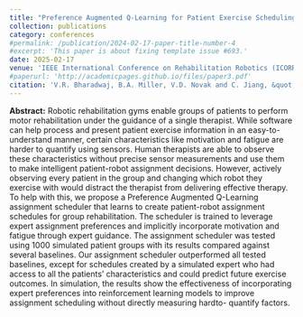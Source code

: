 ```yaml
---
title: "Preference Augmented Q-Learning for Patient Exercise Scheduling in a Robotic Rehabilitation Gym"
collection: publications
category: conferences
#permalink: /publication/2024-02-17-paper-title-number-4
#excerpt: 'This paper is about fixing template issue #693.'
date: 2025-02-17
venue: 'IEEE International Conference on Rehabilitation Robotics (ICORR)'
#paperurl: 'http://academicpages.github.io/files/paper3.pdf'
citation: 'V.R. Bharadwaj, B.A. Miller, V.D. Novak and C. Jiang, &quot;Preference Augmented Q-Learning for Patient Exercise Scheduling in a Robotic Rehabilitation Gym.&quot; <i>2025 IEEE International Conference on Rehabilitation Robotics (ICORR)</i>. accepted.'
---
```


**Abstract:** Robotic rehabilitation gyms enable groups of patients
to perform motor rehabilitation under the guidance of a
single therapist. While software can help process and present
patient exercise information in an easy-to-understand manner,
certain characteristics like motivation and fatigue are harder to
quantify using sensors. Human therapists are able to observe
these characteristics without precise sensor measurements and
use them to make intelligent patient-robot assignment decisions.
However, actively observing every patient in the group and
changing which robot they exercise with would distract the
therapist from delivering effective therapy. To help with this, we
propose a Preference Augmented Q-Learning assignment scheduler
that learns to create patient-robot assignment schedules for
group rehabilitation. The scheduler is trained to leverage expert
assignment preferences and implicitly incorporate motivation
and fatigue through expert guidance. The assignment scheduler
was tested using 1000 simulated patient groups with its results
compared against several baselines. Our assignment scheduler
outperformed all tested baselines, except for schedules created
by a simulated expert who had access to all the patients’
characteristics and could predict future exercise outcomes. In
simulation, the results show the effectiveness of incorporating
expert preferences into reinforcement learning models to improve
assignment scheduling without directly measuring hardto-
quantify factors.
